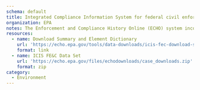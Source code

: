 ```yaml
---
schema: default
title: Integrated Compliance Information System for federal civil enforcement case data
organization: EPA
notes: The Enforcement and Compliance History Online (ECHO) system incorporates Federal enforcement and compliance (FE&C) data from the Integrated Compliance Information System (ICIS), used to track federal enforcement cases. ICIS contains information on federal administrative and federal judicial cases under various  environmental statutes.
resources:
  - name: Download Summary and Element Dictionary
    url: 'https://echo.epa.gov/tools/data-downloads/icis-fec-download-summary'
    format: link
  - name: ICIS FE&C Data Set
    url: 'https://echo.epa.gov/files/echodownloads/case_downloads.zip'
    format: zip
category:
  - Environment
---
```


